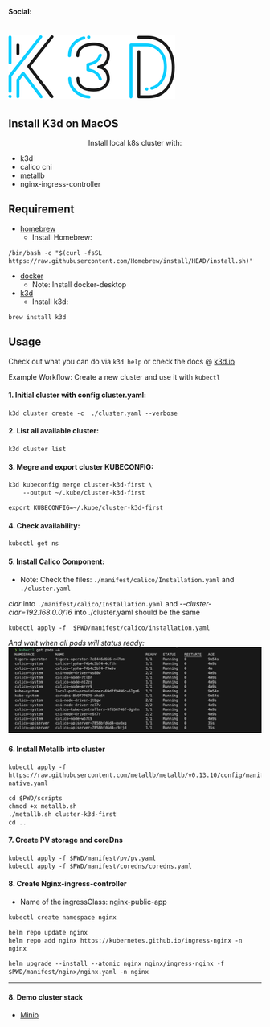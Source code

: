 **Social:**

# [![k3d](Docs/static/k3d_logo_black_blue.svg)](https://k3d.io/)

## Install K3d on MacOS
<div align="center">
Install local k8s cluster with:
</div>

- k3d
- calico cni
- metallb
- nginx-ingress-controller

## Requirement
- [homebrew](https://brew.sh)
  - Install Homebrew:
```
/bin/bash -c "$(curl -fsSL https://raw.githubusercontent.com/Homebrew/install/HEAD/install.sh)"
```
- [docker](https://docs.docker.com/install/)
  - Note: Install docker-desktop
- [k3d](https://k3d.io/v5.6.0/#install-specific-release)
  - Install k3d:
```
brew install k3d
``` 
## Usage
Check out what you can do via `k3d help` or check the docs @ [k3d.io](https://k3d.io)

Example Workflow: Create a new cluster and use it with `kubectl`
#### 1. Initial cluster with config cluster.yaml:
```
k3d cluster create -c  ./cluster.yaml --verbose
```
#### 2. List all available cluster:
```
k3d cluster list
```
#### 3. Megre and export cluster KUBECONFIG:
```
k3d kubeconfig merge cluster-k3d-first \
    --output ~/.kube/cluster-k3d-first
```
```
export KUBECONFIG=~/.kube/cluster-k3d-first
```
#### 4. Check availability:
```
kubectl get ns
```
#### 5. Install Calico Component:
   - Note: Check the files: `./manifest/calico/Installation.yaml` and `./cluster.yaml`
  
*cidr* into `./manifest/calico/Installation.yaml` and *--cluster-cidr=192.168.0.0/16* into ./cluster.yaml should be the same
```
kubectl apply -f  $PWD/manifest/calico/installation.yaml
```
*And wait when all pods will status ready:*
![](Docs/static/pod_status.png)
#### 6. Install Metallb into cluster
```
kubectl apply -f https://raw.githubusercontent.com/metallb/metallb/v0.13.10/config/manifests/metallb-native.yaml
```
```
cd $PWD/scripts
chmod +x metallb.sh
./metallb.sh cluster-k3d-first
cd ..
```
#### 7. Create PV storage and coreDns
```
kubectl apply -f $PWD/manifest/pv/pv.yaml
kubectl apply -f $PWD/manifest/coredns/coredns.yaml
```
#### 8. Create Nginx-ingress-controller
  - Name of the ingressClass: nginx-public-app
```
kubectl create namespace nginx
```
```
helm repo update nginx
helm repo add nginx https://kubernetes.github.io/ingress-nginx -n nginx
```
```
helm upgrade --install --atomic nginx nginx/ingress-nginx -f $PWD/manifest/nginx/nginx.yaml -n nginx
```
___
#### 8. Demo cluster stack
- [Minio](https://github.com/zuyev1991/minio)
